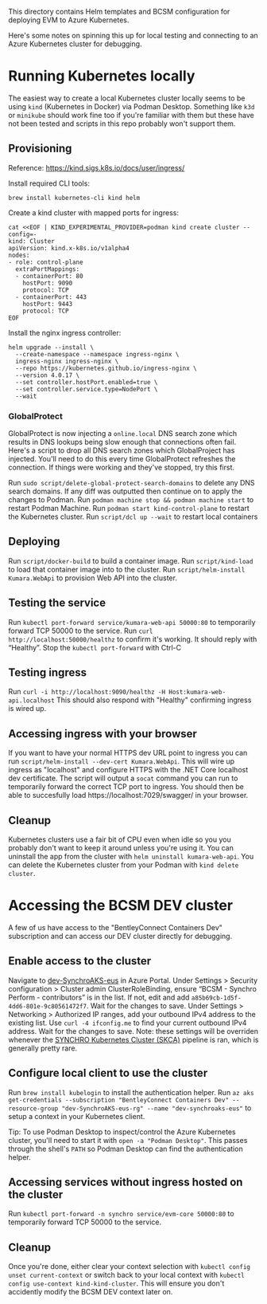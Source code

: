 This directory contains Helm templates and BCSM configuration for deploying EVM to Azure Kubernetes.

Here's some notes on spinning this up for local testing and connecting to an Azure Kubernetes cluster for debugging.

# Running Kubernetes locally

The easiest way to create a local Kubernetes cluster locally seems to be using `kind` (Kubernetes in Docker) via Podman Desktop.
Something like `k3d` or `minikube` should work fine too if you're familiar with them but these have not been tested and scripts in this repo probably won't support them.

## Provisioning

Reference: https://kind.sigs.k8s.io/docs/user/ingress/

Install required CLI tools:

```
brew install kubernetes-cli kind helm
```

Create a kind cluster with mapped ports for ingress:

```
cat <<EOF | KIND_EXPERIMENTAL_PROVIDER=podman kind create cluster --config=-
kind: Cluster
apiVersion: kind.x-k8s.io/v1alpha4
nodes:
- role: control-plane
  extraPortMappings:
  - containerPort: 80
    hostPort: 9090
    protocol: TCP
  - containerPort: 443
    hostPort: 9443
    protocol: TCP
EOF
```

Install the nginx ingress controller:

```
helm upgrade --install \
  --create-namespace --namespace ingress-nginx \
  ingress-nginx ingress-nginx \
  --repo https://kubernetes.github.io/ingress-nginx \
  --version 4.0.17 \
  --set controller.hostPort.enabled=true \
  --set controller.service.type=NodePort \
  --wait
```

### GlobalProtect

GlobalProtect is now injecting a `online.local` DNS search zone which results in DNS lookups being slow enough that connections often fail.
Here's a script to drop all DNS search zones which GlobalProject has injected. You'll need to do this every time GlobalProtect refreshes the connection. If things were working and they've stopped, try this first.

Run `sudo script/delete-global-protect-search-domains` to delete any DNS search domains.
If any diff was outputted then continue on to apply the changes to Podman.
Run `podman machine stop && podman machine start` to restart Podman Machine.
Run `podman start kind-control-plane` to restart the Kubernetes cluster.
Run `script/dcl up --wait` to restart local containers

## Deploying

Run `script/docker-build` to build a container image.
Run `script/kind-load` to load that container image into to the cluster.
Run `script/helm-install Kumara.WebApi` to provision Web API into the cluster.

## Testing the service

Run `kubectl port-forward service/kumara-web-api 50000:80` to temporarily forward TCP 50000 to the service.
Run `curl http://localhost:50000/healthz` to confirm it's working. It should reply with “Healthy”.
Stop the `kubectl port-forward` with Ctrl-C

## Testing ingress

Run `curl -i http://localhost:9090/healthz -H Host:kumara-web-api.localhost`
This should also respond with "Healthy" confirming ingress is wired up.

## Accessing ingress with your browser

If you want to have your normal HTTPS dev URL point to ingress you can run `script/helm-install --dev-cert Kumara.WebApi`.
This will wire up ingress as "localhost" and configure HTTPS with the .NET Core localhost dev certificate.
The script will output a `socat` command you can run to temporarily forward the correct TCP port to ingress.
You should then be able to succesfully load https://localhost:7029/swagger/ in your browser.

## Cleanup

Kubernetes clusters use a fair bit of CPU even when idle so you you probably don't want to keep it around unless you're using it.
You can uninstall the app from the cluster with `helm uninstall kumara-web-api`.
You can delete the Kubernetes cluster from your Podman with `kind delete cluster`.

# Accessing the BCSM DEV cluster

A few of us have access to the "BentleyConnect Containers Dev" subscription and can access our DEV cluster directly for debugging.

## Enable access to the cluster

Navigate to [dev-SynchroAKS-eus](https://portal.azure.com/#@bentley.com/resource/subscriptions/84a8d6cf-0ec6-41dd-a343-932c199ae46b/resourceGroups/dev-SynchroAKS-eus-rg/providers/Microsoft.ContainerService/managedClusters/dev-synchroaks-eus) in Azure Portal.
Under Settings > Security configuration > Cluster admin ClusterRoleBinding, ensure “BCSM - Synchro Perform - contributors” is in the list. If not, edit and add `a85b69cb-1d5f-4dd6-801e-9c80561472f7`. Wait for the changes to save.
Under Settings > Networking > Authorized IP ranges, add your outbound IPv4 address to the existing list. Use `curl -4 ifconfig.me` to find your current outbound IPv4 address. Wait for the changes to save.
Note: these settings will be overriden whenever the [SYNCHRO Kubernetes Cluster (SKCA)](https://dev.azure.com/bentleycs/beconnect/_release?definitionId=1951) pipeline is ran, which is generally pretty rare.

## Configure local client to use the cluster

Run `brew install kubelogin` to install the authentication helper.
Run `az aks get-credentials --subscription "BentleyConnect Containers Dev" --resource-group "dev-SynchroAKS-eus-rg" --name "dev-synchroaks-eus"` to setup a context in your Kubernetes client.

Tip: To use Podman Desktop to inspect/control the Azure Kubernetes cluster, you'll need to start it with `open -a "Podman Desktop"`. This passes through the shell's `PATH` so Podman Desktop can find the authentication helper.

## Accessing services without ingress hosted on the cluster

Run `kubectl port-forward -n synchro service/evm-core 50000:80` to temporarily forward TCP 50000 to the service.

## Cleanup

Once you're done, either clear your context selection with `kubectl config unset current-context` or
switch back to your local context with `kubectl config use-context kind-kind-cluster`.
This will ensure you don't accidently modify the BCSM DEV context later on.
